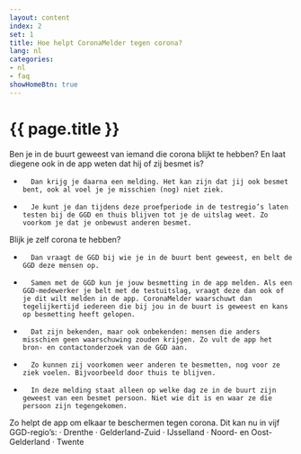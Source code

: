 ```yaml
---
layout: content
index: 2
set: 1
title: Hoe helpt CoronaMelder tegen corona?
lang: nl
categories:
- nl
- faq
showHomeBtn: true
---
```


# {{ page.title }}

Ben je in de buurt geweest van iemand die corona blijkt te hebben? En laat diegene ook in de app weten dat hij of zij besmet is?
-    	Dan krijg je daarna een melding. Het kan zijn dat jij ook besmet bent, ook al voel je je misschien (nog) niet ziek.
-    	Je kunt je dan tijdens deze proefperiode in de testregio’s laten testen bij de GGD en thuis blijven tot je de uitslag weet. Zo voorkom je dat je onbewust anderen besmet. 
 
Blijk je zelf corona te hebben?
-    	Dan vraagt de GGD bij wie je in de buurt bent geweest, en belt de GGD deze mensen op.
-    	Samen met de GGD kun je jouw besmetting in de app melden. Als een GGD-medewerker je belt met de testuitslag, vraagt deze dan ook of je dit wilt melden in de app. CoronaMelder waarschuwt dan tegelijkertijd iedereen die bij jou in de buurt is geweest en kans op besmetting heeft gelopen.
-    	Dat zijn bekenden, maar ook onbekenden: mensen die anders misschien geen waarschuwing zouden krijgen. Zo vult de app het bron- en contactonderzoek van de GGD aan.
-    	Zo kunnen zij voorkomen weer anderen te besmetten, nog voor ze ziek voelen. Bijvoorbeeld door thuis te blijven.
-    	In deze melding staat alleen op welke dag ze in de buurt zijn geweest van een besmet persoon. Niet wie dit is en waar ze die persoon zijn tegengekomen.
 
Zo helpt de app om elkaar te beschermen tegen corona. Dit kan nu in vijf GGD-regio’s:
·  	Drenthe
·  	Gelderland-Zuid
·  	IJsselland
·  	Noord- en Oost-Gelderland
·  	Twente
 

